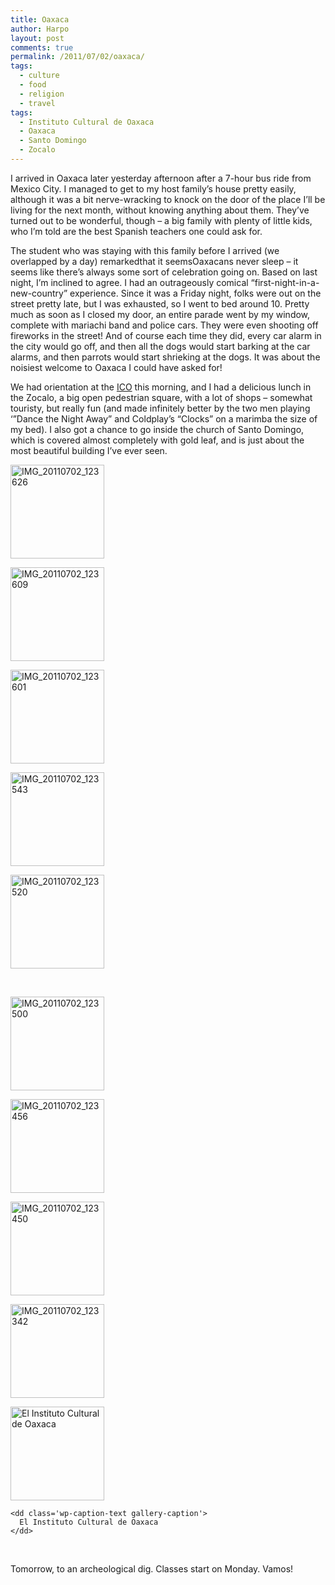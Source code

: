 ```yaml
---
title: Oaxaca
author: Harpo
layout: post
comments: true
permalink: /2011/07/02/oaxaca/
tags:
  - culture
  - food
  - religion
  - travel
tags:
  - Instituto Cultural de Oaxaca
  - Oaxaca
  - Santo Domingo
  - Zocalo
---
```

I arrived in Oaxaca later yesterday afternoon after a 7-hour bus ride from Mexico City. I managed to get to my host family&#8217;s house pretty easily, although it was a bit nerve-wracking to knock on the door of the place I&#8217;ll be living for the next month, without knowing anything about them. They&#8217;ve turned out to be wonderful, though &#8211; a big family with plenty of little kids, who I&#8217;m told are the best Spanish teachers one could ask for.

The student who was staying with this family before I arrived (we overlapped by a day) remarkedthat it seemsOaxacans never sleep &#8211; it seems like there&#8217;s always some sort of celebration going on. Based on last night, I&#8217;m inclined to agree. I had an outrageously comical &#8220;first-night-in-a-new-country&#8221; experience. Since it was a Friday night, folks were out on the street pretty late, but I was exhausted, so I went to bed around 10. Pretty much as soon as I closed my door, an entire parade went by my window, complete with mariachi band and police cars. They were even shooting off fireworks in the street! And of course each time they did, every car alarm in the city would go off, and then all the dogs would start barking at the car alarms, and then parrots would start shrieking at the dogs. It was about the noisiest welcome to Oaxaca I could have asked for!

We had orientation at the <a href="http://icomexico.com" target="_blank">ICO</a> this morning, and I had a delicious lunch in the Zocalo, a big open pedestrian square, with a lot of shops &#8211; somewhat touristy, but really fun (and made infinitely better by the two men playing &#8216;&#8221;Dance the Night Away&#8221; and Coldplay&#8217;s &#8220;Clocks&#8221; on a marimba the size of my bed). I also got a chance to go inside the church of Santo Domingo, which is covered almost completely with gold leaf, and is just about the most beautiful building I&#8217;ve ever seen. <div id='gallery-7' class='gallery galleryid-2124 gallery-columns-5 gallery-size-thumbnail'>
  <dl class='gallery-item'>
    <dt class='gallery-icon portrait'>
      <a href='http://www.harpojaeger.com/assets/media/wp-content/uploads/2011/07/IMG_20110702_123626.jpg'><img width="150" height="150" src="http://www.harpojaeger.com/assets/media/wp-content/uploads/2011/07/IMG_20110702_123626-150x150.jpg" class="attachment-thumbnail" alt="IMG_20110702_123626" /></a>
    </dt>
  </dl>
  
  <dl class='gallery-item'>
    <dt class='gallery-icon portrait'>
      <a href='http://www.harpojaeger.com/assets/media/wp-content/uploads/2011/07/IMG_20110702_123609.jpg'><img width="150" height="150" src="http://www.harpojaeger.com/assets/media/wp-content/uploads/2011/07/IMG_20110702_123609-150x150.jpg" class="attachment-thumbnail" alt="IMG_20110702_123609" /></a>
    </dt>
  </dl>
  
  <dl class='gallery-item'>
    <dt class='gallery-icon portrait'>
      <a href='http://www.harpojaeger.com/assets/media/wp-content/uploads/2011/07/IMG_20110702_123601.jpg'><img width="150" height="150" src="http://www.harpojaeger.com/assets/media/wp-content/uploads/2011/07/IMG_20110702_123601-150x150.jpg" class="attachment-thumbnail" alt="IMG_20110702_123601" /></a>
    </dt>
  </dl>
  
  <dl class='gallery-item'>
    <dt class='gallery-icon portrait'>
      <a href='http://www.harpojaeger.com/assets/media/wp-content/uploads/2011/07/IMG_20110702_123543.jpg'><img width="150" height="150" src="http://www.harpojaeger.com/assets/media/wp-content/uploads/2011/07/IMG_20110702_123543-150x150.jpg" class="attachment-thumbnail" alt="IMG_20110702_123543" /></a>
    </dt>
  </dl>
  
  <dl class='gallery-item'>
    <dt class='gallery-icon portrait'>
      <a href='http://www.harpojaeger.com/assets/media/wp-content/uploads/2011/07/IMG_20110702_123520.jpg'><img width="150" height="150" src="http://www.harpojaeger.com/assets/media/wp-content/uploads/2011/07/IMG_20110702_123520-150x150.jpg" class="attachment-thumbnail" alt="IMG_20110702_123520" /></a>
    </dt>
  </dl>
  
  <br style="clear: both" /><dl class='gallery-item'>
    <dt class='gallery-icon landscape'>
      <a href='http://www.harpojaeger.com/assets/media/wp-content/uploads/2011/07/IMG_20110702_123500.jpg'><img width="150" height="150" src="http://www.harpojaeger.com/assets/media/wp-content/uploads/2011/07/IMG_20110702_123500-150x150.jpg" class="attachment-thumbnail" alt="IMG_20110702_123500" /></a>
    </dt>
  </dl>
  
  <dl class='gallery-item'>
    <dt class='gallery-icon landscape'>
      <a href='http://www.harpojaeger.com/assets/media/wp-content/uploads/2011/07/IMG_20110702_123456.jpg'><img width="150" height="150" src="http://www.harpojaeger.com/assets/media/wp-content/uploads/2011/07/IMG_20110702_123456-150x150.jpg" class="attachment-thumbnail" alt="IMG_20110702_123456" /></a>
    </dt>
  </dl>
  
  <dl class='gallery-item'>
    <dt class='gallery-icon portrait'>
      <a href='http://www.harpojaeger.com/assets/media/wp-content/uploads/2011/07/IMG_20110702_123450.jpg'><img width="150" height="150" src="http://www.harpojaeger.com/assets/media/wp-content/uploads/2011/07/IMG_20110702_123450-150x150.jpg" class="attachment-thumbnail" alt="IMG_20110702_123450" /></a>
    </dt>
  </dl>
  
  <dl class='gallery-item'>
    <dt class='gallery-icon portrait'>
      <a href='http://www.harpojaeger.com/assets/media/wp-content/uploads/2011/07/IMG_20110702_123342.jpg'><img width="150" height="150" src="http://www.harpojaeger.com/assets/media/wp-content/uploads/2011/07/IMG_20110702_123342-150x150.jpg" class="attachment-thumbnail" alt="IMG_20110702_123342" /></a>
    </dt>
  </dl>
  
  <dl class='gallery-item'>
    <dt class='gallery-icon landscape'>
      <a href='http://www.harpojaeger.com/assets/media/wp-content/uploads/2011/07/IMG_20110702_114619.jpg'><img width="150" height="150" src="http://www.harpojaeger.com/assets/media/wp-content/uploads/2011/07/IMG_20110702_114619-150x150.jpg" class="attachment-thumbnail" alt="El Instituto Cultural de Oaxaca" /></a>
    </dt>
    
    <dd class='wp-caption-text gallery-caption'>
      El Instituto Cultural de Oaxaca
    </dd>
  </dl>
  
  <br style="clear: both" />
</div>

Tomorrow, to an archeological dig. Classes start on Monday. Vamos!